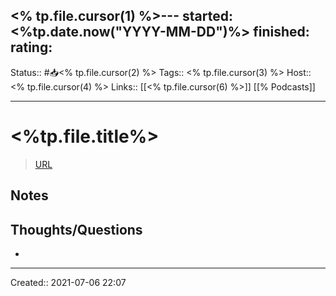 <% tp.file.cursor(1) %>---
started: <%tp.date.now("YYYY-MM-DD")%>
finished:
rating: 
---
Status:: #📥<% tp.file.cursor(2) %>
Tags:: <% tp.file.cursor(3) %>
Host:: <% tp.file.cursor(4) %>
Links:: [[<% tp.file.cursor(6) %>]] [[% Podcasts]]
___
# <%tp.file.title%>
> [URL](<% tp.file.cursor(7) %>)

## Notes

## Thoughts/Questions
- 
___

Created:: 2021-07-06 22:07
